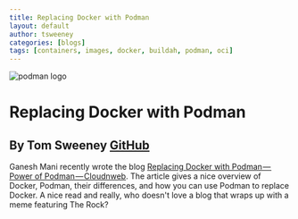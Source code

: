 ```yaml
---
title: Replacing Docker with Podman
layout: default
author: tsweeney
categories: [blogs]
tags: [containers, images, docker, buildah, podman, oci]
---
```


![podman logo](../static/vectors/raw/podman.svg)

# Replacing Docker with Podman

## By Tom Sweeney [GitHub](https://github.com/TomSweeneyRedhat)

Ganesh Mani recently wrote the blog [Replacing Docker with Podman — Power of Podman — Cloudnweb](https://medium.com/@ganeshmani009/replacing-docker-with-podman-power-of-podman-cloudnweb-23cfb7541538). The article gives a nice overview of Docker, Podman, their differences, and how you can use Podman to replace Docker. A nice read and
really, who doesn't love a blog that wraps up with a meme featuring The Rock?
